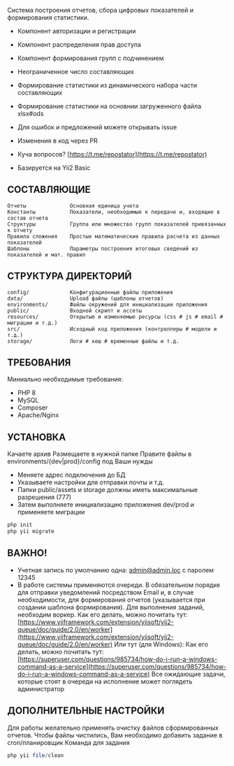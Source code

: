 Система построения отчетов, сбора цифровых показателей и формирования статистики.
- Компонент авторизации и регистрации
- Компонент распределения прав доступа
- Компонент формирования групп с подчинением
- Неограниченное число составляющих
- Формирование статистики из динамического набора части составляющих
- Формирование статистики на основнии загруженного файла xlsx#ods

- Для ошибок и предложений можете открывать issue
- Изменения в код через PR
- Куча вопросов? [https://t.me/repostator](https://t.me/repostator)
- Базируется на Yii2 Basic

СОСТАВЛЯЮЩИЕ
-------------------
    Отчеты              Основная единица учета
    Константы           Показатели, необходимые к передаче и, входящие в состав отчета
    Структуры           Группа или множество групп показателей привязанных к отчету
    Правила сложения    Простые математические правила расчета из данных показателей 
    Шаблоны             Параметры построения итоговых сведений из показателей и мат. правил

СТРУКТУРА ДИРЕКТОРИЙ
-------------------
    config/             Конфигурационные файлы приложения
    data/               Upload файлы (шаблоны отчетов)
    environments/       Файлы окружений для инициализации приложения
    public/             Входной скрипт и ассеты
    resources/          Открытые и изменяемые ресурсы (css # js # email # миграции и т.д.)
    src/                Исходный код приложения (контроллеры # модели и т.д.)
    storage/            Логи # кеш # временные файлы и т.д.

ТРЕБОВАНИЯ
------------
Миниально необходимые требования: 
- PHP 8
- MySQL
- Composer
- Apache/Nginx


УСТАНОВКА
------------
Качаете архив
Размещаете в нужной папке
Правите файлы в environments/{dev|prod}/config под Ваши нужды
- Меняете адрес подключения до БД
- Указываете настройки для отправки почты и т.д.
- Папки public/assets и storage должны иметь максимальные разрешения (777)
- Затем выполняете инициализацию приложения dev/prod и применяете миграции
```php
php init
php yii migrate
```


ВАЖНО!
------------
- Учетная запись по умолчанию одна: admin@admin.loc с паролем 12345
- В работе системы применяются очереди. В обязательном порядке для отправки уведомлений 
посредством Email и, в случае необходимости, для формирования отчетов (указывается при 
создании шаблона формирования). Для выполнения заданий, необходим воркер.
Как его делать, можно почитать тут: [https://www.yiiframework.com/extension/yiisoft/yii2-queue/doc/guide/2.0/en/worker](https://www.yiiframework.com/extension/yiisoft/yii2-queue/doc/guide/2.0/en/worker)
Или тут (для Windows): Как его делать, можно почитать тут: [https://superuser.com/questions/985734/how-do-i-run-a-windows-command-as-a-service](https://superuser.com/questions/985734/how-do-i-run-a-windows-command-as-a-service)
Все ожидающие задачи, которые стоят в очереди на исполнение может поглядеть администратор


ДОПОЛНИТЕЛЬНЫЕ НАСТРОЙКИ
------------
Для работы желательно применять очистку файлов сформированных отчетов.
Чтобы файлы чистились, Вам необходимо добавить задание в cron/планировщик
Команда для задания
```php
php yii file/clean
```